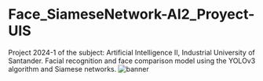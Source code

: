 # Face_SiameseNetwork-AI2_Proyect-UIS
Project 2024-1 of the subject: Artificial Intelligence II, Industrial University of Santander. Facial recognition and face comparison model using the YOLOv3 algorithm and Siamese networks.
![banner](https://github.com/Minerisho/Face_SiameseNetwork-AI2_Proyect-UIS/assets/57422029/23e4a057-873a-44aa-b580-a47f66bb584b)
